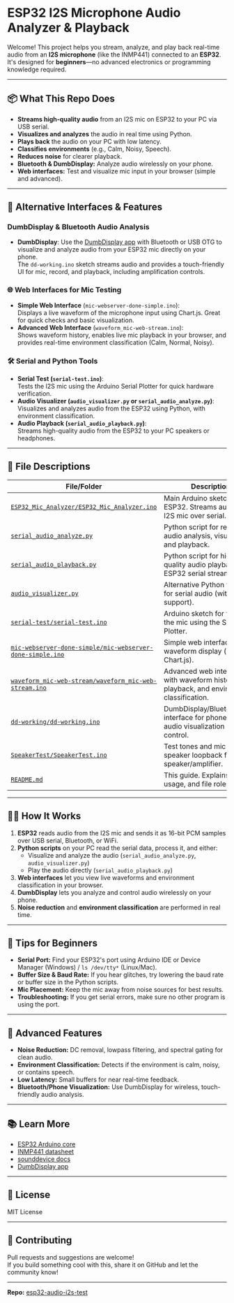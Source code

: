 # ESP32 I2S Microphone Audio Analyzer & Playback

Welcome! This project helps you stream, analyze, and play back real-time audio from an **I2S microphone** (like the INMP441) connected to an **ESP32**.  
It's designed for **beginners**—no advanced electronics or programming knowledge required.

---

## 📦 What This Repo Does

- **Streams high-quality audio** from an I2S mic on ESP32 to your PC via USB serial.
- **Visualizes and analyzes** the audio in real time using Python.
- **Plays back** the audio on your PC with low latency.
- **Classifies environments** (e.g., Calm, Noisy, Speech).
- **Reduces noise** for clearer playback.
- **Bluetooth & DumbDisplay:** Analyze audio wirelessly on your phone.
- **Web interfaces:** Test and visualize mic input in your browser (simple and advanced).

---

## 📱 Alternative Interfaces & Features

### DumbDisplay & Bluetooth Audio Analysis

- **DumbDisplay**: Use the [DumbDisplay app](https://play.google.com/store/apps/details?id=io.github.astashov.dumbdisplay) with Bluetooth or USB OTG to visualize and analyze audio from your ESP32 mic directly on your phone.  
  The `dd-working.ino` sketch streams audio and provides a touch-friendly UI for mic, record, and playback, including amplification controls.

### 🌐 Web Interfaces for Mic Testing

- **Simple Web Interface** (`mic-webserver-done-simple.ino`):  
  Displays a live waveform of the microphone input using Chart.js. Great for quick checks and basic visualization.
- **Advanced Web Interface** (`waveform_mic-web-stream.ino`):  
  Shows waveform history, enables live mic playback in your browser, and provides real-time environment classification (Calm, Normal, Noisy).

### 🛠️ Serial and Python Tools

- **Serial Test (`serial-test.ino`)**:  
  Tests the I2S mic using the Arduino Serial Plotter for quick hardware verification.
- **Audio Visualizer (`audio_visualizer.py` or `serial_audio_analyze.py`)**:  
  Visualizes and analyzes audio from the ESP32 using Python, with environment classification.
- **Audio Playback (`serial_audio_playback.py`)**:  
  Streams high-quality audio from the ESP32 to your PC speakers or headphones.

---

## 📂 File Descriptions

| File/Folder | Description |
|-------------|-------------|
| [`ESP32_Mic_Analyzer/ESP32_Mic_Analyzer.ino`](./ESP32_Mic_Analyzer/ESP32_Mic_Analyzer.ino) | Main Arduino sketch for ESP32. Streams audio from I2S mic over serial. |
| [`serial_audio_analyze.py`](./serial_audio_analyze.py) | Python script for real-time audio analysis, visualization, and playback. |
| [`serial_audio_playback.py`](./serial_audio_playback.py) | Python script for high-quality audio playback from ESP32 serial stream. |
| [`audio_visualizer.py`](./audio_visualizer.py) | Alternative Python visualizer for serial audio (with header support). |
| [`serial-test/serial-test.ino`](./serial-test/serial-test.ino) | Arduino sketch for testing the mic using the Serial Plotter. |
| [`mic-webserver-done-simple/mic-webserver-done-simple.ino`](./mic-webserver-done-simple/mic-webserver-done-simple.ino) | Simple web interface for live waveform display (uses Chart.js). |
| [`waveform_mic-web-stream/waveform_mic-web-stream.ino`](./waveform_mic-web-stream/waveform_mic-web-stream.ino) | Advanced web interface with waveform history, live playback, and environment classification. |
| [`dd-working/dd-working.ino`](./dd-working/dd-working.ino) | DumbDisplay/Bluetooth/USB interface for phone-based audio visualization and control. |
| [`SpeakerTest/SpeakerTest.ino`](./SpeakerTest/SpeakerTest.ino) | Test tones and mic-to-speaker loopback for I2S speaker/amplifier. |
| [`README.md`](./README.md) | This guide. Explains setup, usage, and file roles. |

---

## 🧑‍💻 How It Works

1. **ESP32** reads audio from the I2S mic and sends it as 16-bit PCM samples over USB serial, Bluetooth, or WiFi.
2. **Python scripts** on your PC read the serial data, process it, and either:
   - Visualize and analyze the audio (`serial_audio_analyze.py`, `audio_visualizer.py`)
   - Play the audio directly (`serial_audio_playback.py`)
3. **Web interfaces** let you view live waveforms and environment classification in your browser.
4. **DumbDisplay** lets you analyze and control audio wirelessly on your phone.
5. **Noise reduction** and **environment classification** are performed in real time.

---

## 📝 Tips for Beginners

- **Serial Port:** Find your ESP32's port using Arduino IDE or Device Manager (Windows) / `ls /dev/tty*` (Linux/Mac).
- **Buffer Size & Baud Rate:** If you hear glitches, try lowering the baud rate or buffer size in the Python scripts.
- **Mic Placement:** Keep the mic away from noise sources for best results.
- **Troubleshooting:** If you get serial errors, make sure no other program is using the port.

---

## 🧩 Advanced Features

- **Noise Reduction:** DC removal, lowpass filtering, and spectral gating for clean audio.
- **Environment Classification:** Detects if the environment is calm, noisy, or contains speech.
- **Low Latency:** Small buffers for near real-time feedback.
- **Bluetooth/Phone Visualization:** Use DumbDisplay for wireless, touch-friendly audio analysis.

---

## 📚 Learn More

- [ESP32 Arduino core](https://github.com/espressif/arduino-esp32)
- [INMP441 datasheet](https://www.analog.com/media/en/technical-documentation/data-sheets/inmp441.pdf)
- [sounddevice docs](https://python-sounddevice.readthedocs.io/)
- [DumbDisplay app](https://play.google.com/store/apps/details?id=io.github.astashov.dumbdisplay)

---

## 📝 License

MIT License

---

## 🙌 Contributing

Pull requests and suggestions are welcome!  
If you build something cool with this, share it on GitHub and let the community know!

---

**Repo:** [esp32-audio-i2s-test](https://github.com/Kamalbura/esp32-audio-i2s-test)
